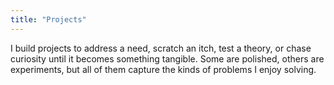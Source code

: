 ```yaml
---
title: "Projects"
---
```

I build projects to address a need, scratch an itch, test a theory, or chase curiosity until it becomes something tangible. Some are polished, others are experiments, but all of them capture the kinds of problems I enjoy solving.
